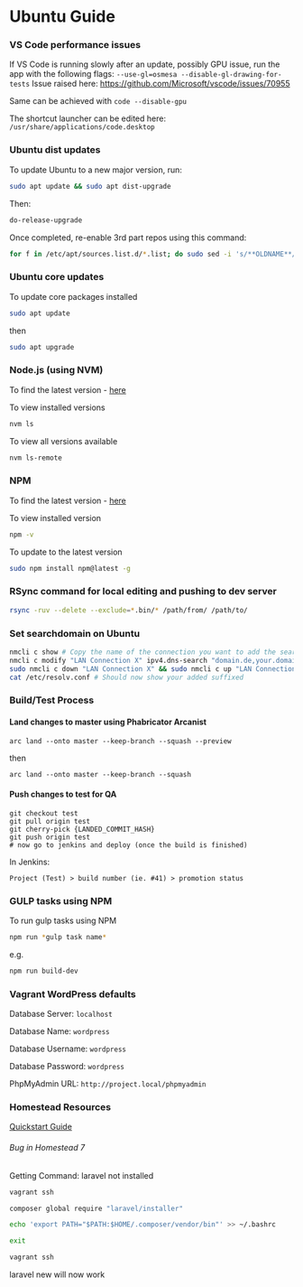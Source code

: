 # Ubuntu Guide

### VS Code performance issues
If VS Code is running slowly after an update, possibly GPU issue, run the app with the following flags:
`--use-gl=osmesa --disable-gl-drawing-for-tests`
Issue raised here: https://github.com/Microsoft/vscode/issues/70955

Same can be achieved with `code --disable-gpu`

The shortcut launcher can be edited here: `/usr/share/applications/code.desktop`

### Ubuntu dist updates
To update Ubuntu to a new major version, run:
```sh
sudo apt update && sudo apt dist-upgrade
```
Then:
```sh
do-release-upgrade
```
Once completed, re-enable 3rd part repos using this command:
```sh
for f in /etc/apt/sources.list.d/*.list; do sudo sed -i 's/**OLDNAME**/**NEWNAME**/g' $f; sudo sed -i 's/^# \(.*disabled on upgrade to.*\)/\1/g' $f;done
```

### Ubuntu core updates
To update core packages installed
```sh
sudo apt update
```
then
```sh
sudo apt upgrade
```

### Node.js (using NVM)
To find the latest version - [here](https://nodejs.org/en/)

To view installed versions
```sh
nvm ls
```

To view all versions available
```sh
nvm ls-remote
```

### NPM
To find the latest version - [here](https://docs.npmjs.com/troubleshooting/try-the-latest-stable-version-of-npm)

To view installed version
```sh
npm -v
```

To update to the latest version
```sh
sudo npm install npm@latest -g
```

### RSync command for local editing and pushing to dev server

```sh
rsync -ruv --delete --exclude=*.bin/* /path/from/ /path/to/
```

### Set searchdomain on Ubuntu
```sh
nmcli c show # Copy the name of the connection you want to add the search suffixes
nmcli c modify "LAN Connection X" ipv4.dns-search "domain.de,your.domain.de"
sudo nmcli c down "LAN Connection X" && sudo nmcli c up "LAN Connection X"
cat /etc/resolv.conf # Should now show your added suffixed
```

### Build/Test Process
#### Land changes to master using Phabricator Arcanist

```
arc land --onto master --keep-branch --squash --preview
```
then
```
arc land --onto master --keep-branch --squash
```

#### Push changes to test for QA
```
git checkout test
git pull origin test
git cherry-pick {LANDED_COMMIT_HASH}
git push origin test
# now go to jenkins and deploy (once the build is finished)
```
In Jenkins:
```
Project (Test) > build number (ie. #41) > promotion status
```

### GULP tasks using NPM
To run gulp tasks using NPM
```sh
npm run *gulp task name*
```
e.g.
```sh
npm run build-dev
```

### Vagrant WordPress defaults
Database Server: `localhost`

Database Name: `wordpress`

Database Username: `wordpress`

Database Password: `wordpress`

PhpMyAdmin URL: `http://project.local/phpmyadmin`

### Homestead Resources
[Quickstart Guide](https://scotch.io/tutorials/getting-started-with-laravel-homestead)

###### Bug in Homestead 7
Getting Command: laravel not installed

```sh
vagrant ssh
```

```sh
composer global require "laravel/installer"
```

```sh
echo 'export PATH="$PATH:$HOME/.composer/vendor/bin"' >> ~/.bashrc
```

```sh
exit
```

```sh
vagrant ssh
```

laravel new will now work
